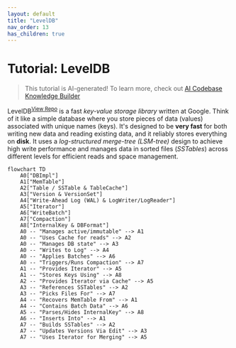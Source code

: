 ```yaml
---
layout: default
title: "LevelDB"
nav_order: 13
has_children: true
---
```


# Tutorial: LevelDB

> This tutorial is AI-generated! To learn more, check out [AI Codebase Knowledge Builder](https://github.com/The-Pocket/Tutorial-Codebase-Knowledge)

LevelDB<sup>[View Repo](https://github.com/google/leveldb/tree/main/db)</sup> is a fast *key-value storage library* written at Google.
Think of it like a simple database where you store pieces of data (values) associated with unique names (keys).
It's designed to be **very fast** for both writing new data and reading existing data, and it reliably stores everything on **disk**.
It uses a *log-structured merge-tree (LSM-tree)* design to achieve high write performance and manages data in sorted files (*SSTables*) across different levels for efficient reads and space management.

```mermaid
flowchart TD
    A0["DBImpl"]
    A1["MemTable"]
    A2["Table / SSTable & TableCache"]
    A3["Version & VersionSet"]
    A4["Write-Ahead Log (WAL) & LogWriter/LogReader"]
    A5["Iterator"]
    A6["WriteBatch"]
    A7["Compaction"]
    A8["InternalKey & DBFormat"]
    A0 -- "Manages active/immutable" --> A1
    A0 -- "Uses Cache for reads" --> A2
    A0 -- "Manages DB state" --> A3
    A0 -- "Writes to Log" --> A4
    A0 -- "Applies Batches" --> A6
    A0 -- "Triggers/Runs Compaction" --> A7
    A1 -- "Provides Iterator" --> A5
    A1 -- "Stores Keys Using" --> A8
    A2 -- "Provides Iterator via Cache" --> A5
    A3 -- "References SSTables" --> A2
    A3 -- "Picks Files For" --> A7
    A4 -- "Recovers MemTable From" --> A1
    A4 -- "Contains Batch Data" --> A6
    A5 -- "Parses/Hides InternalKey" --> A8
    A6 -- "Inserts Into" --> A1
    A7 -- "Builds SSTables" --> A2
    A7 -- "Updates Versions Via Edit" --> A3
    A7 -- "Uses Iterator for Merging" --> A5
```